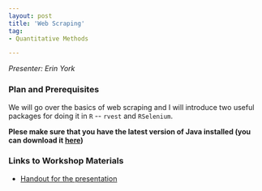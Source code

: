 ```yaml
---
layout: post
title: 'Web Scraping'
tag:
- Quantitative Methods

---
```


*Presenter: Erin York*

### Plan and Prerequisites

We will go over the basics of web scraping and I will introduce two useful packages for doing it in `R` -- `rvest` and `RSelenium`.

**Plese make sure that you have the latest version of Java installed (you can download it [here](https://www.java.com/en/download/manual.jsp))**

### Links to Workshop Materials

- [Handout for the presentation](https://dl.dropboxusercontent.com/s/cv57grohm9k4ig8/webscraping_handout.pdf?dl=0)